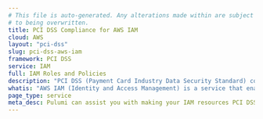 ```yaml
---
# This file is auto-generated. Any alterations made within are subject
# to being overwritten.
title: PCI DSS Compliance for AWS IAM
cloud: AWS
layout: "pci-dss"
slug: pci-dss-aws-iam
framework: PCI DSS
service: IAM
full: IAM Roles and Policies
description: "PCI DSS (Payment Card Industry Data Security Standard) compliance refers to the adherence to a set of security standards designed to protect card information during and after a financial transaction. These standards are established by the Payment Card Industry Security Standards Council (PCI SSC), which was founded by major credit card companies like Visa, MasterCard, American Express, Discover, and JCB."
whatis: "AWS IAM (Identity and Access Management) is a service that enables you to securely manage access to AWS resources. It allows you to create and control user permissions, defining who can access specific resources and under what conditions. IAM helps ensure security and compliance by enforcing fine-grained access controls across your AWS environment."
page_type: service
meta_desc: Pulumi can assist you with making your IAM resources PCI DSS compliant. Get in touch with our Solutions Architects to learn more.
---
```


